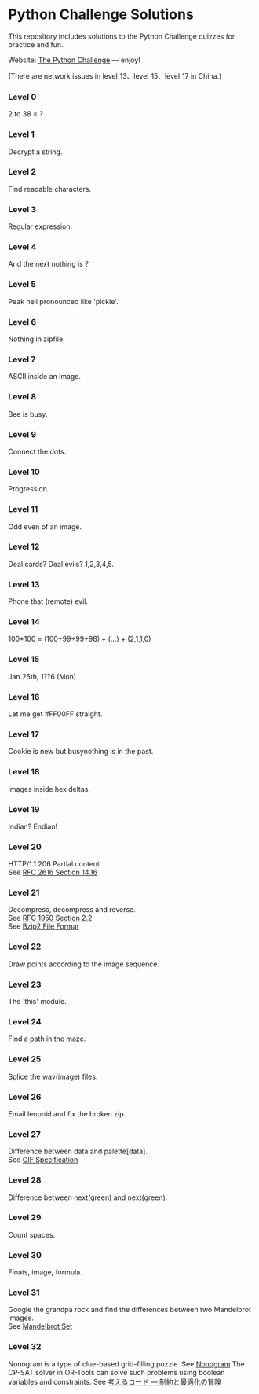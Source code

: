 # Python Challenge Solutions

This repository includes solutions to the Python Challenge quizzes for practice and fun.

Website: [The Python Challenge](http://www.pythonchallenge.com/) — enjoy!

(There are network issues in level_13、level_15、level_17 in China.)

### Level 0
2 to 38 = ?

### Level 1
Decrypt a string.

### Level 2
Find readable characters.

### Level 3
Regular expression.

### Level 4
And the next nothing is ?

### Level 5
Peak hell pronounced like 'pickle'.

### Level 6
Nothing in zipfile.

### Level 7
ASCII inside an image.

### Level 8
Bee is busy.

### Level 9
Connect the dots.

### Level 10
Progression.

### Level 11
Odd even of an image.

### Level 12
Deal cards? Deal evils? 1,2,3,4,5.

### Level 13
Phone that (remote) evil.

### Level 14
100*100 = (100+99+99+98) + (...) + (2,1,1,0)

### Level 15
Jan.26th, 1??6 (Mon)

### Level 16
Let me get #FF00FF straight.

### Level 17
Cookie is new but busynothing is in the past.

### Level 18
Images inside hex deltas.

### Level 19
Indian? Endian!

### Level 20
HTTP/1.1 206 Partial content  
See [RFC 2616 Section 14.16](http://tools.ietf.org/html/rfc2616#section-14.16)

### Level 21
Decompress, decompress and reverse.  
See [RFC 1950 Section 2.2](http://tools.ietf.org/html/rfc1950#section-2.2)  
See [Bzip2 File Format](http://en.wikipedia.org/wiki/Bzip2#File_format)

### Level 22
Draw points according to the image sequence.

### Level 23
The 'this' module.

### Level 24
Find a path in the maze.

### Level 25
Splice the wav(image) files.

### Level 26
Email leopold and fix the broken zip.

### Level 27
Difference between data and palette[data].  
See [GIF Specification](https://www.w3.org/Graphics/GIF/spec-gif87.txt)

### Level 28
Difference between next(green) and next(green).

### Level 29
Count spaces.

### Level 30
Floats, image, formula.

### Level 31
Google the grandpa rock and find the differences between two Mandelbrot images.  
See [Mandelbrot Set](https://en.wikipedia.org/wiki/Mandelbrot_set)

### Level 32
Nonogram is a type of clue-based grid-filling puzzle.
See [Nonogram](https://en.wikipedia.org/wiki/Nonogram)
The CP-SAT solver in OR-Tools can solve such problems using boolean variables and constraints.
See [考えるコード ― 制約と最適化の冒険](https://ruoyu0088.github.io/thinking_code/index.html)

